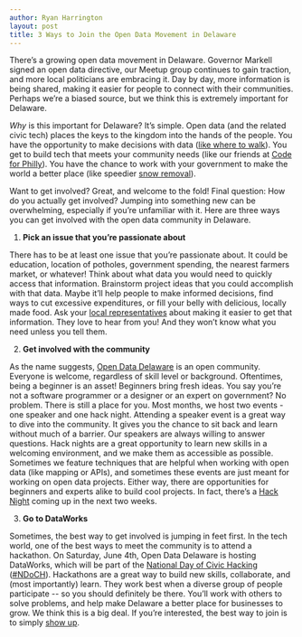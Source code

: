 ```yaml
---
author: Ryan Harrington
layout: post
title: 3 Ways to Join the Open Data Movement in Delaware
---
```


There’s a growing open data movement in Delaware.  Governor Markell signed an open data directive, our Meetup group continues to gain traction, and more local politicians are embracing it.  Day by day, more information is being shared, making it easier for people to connect with their communities.  Perhaps we’re a biased source, but we think this is extremely important for Delaware.

*Why* is this important for Delaware?  It’s simple.  Open data (and the related civic tech) places the keys to the kingdom into the hands of the people.  You have the opportunity to make decisions with data ([like where to walk](http://technical.ly/delaware/2016/04/22/ben-trigg-updated-popular-interactive-crime-map-wilmington/)).  You get to build tech that meets your community needs (like our friends at [Code for Philly](https://codeforphilly.org/)).  You have the chance to work with your government to make the world a better place (like speedier [snow removal](http://technical.ly/delaware/2016/01/26/go-something-cool-delaware-snow-plow-data/)).

Want to get involved? Great, and welcome to the fold!  Final question: How do you actually get involved?  Jumping into something new can be overwhelming, especially if you’re unfamiliar with it.  Here are three ways you can get involved with the open data community in Delaware.

1. **Pick an issue that you’re passionate about**  

There has to be at least one issue that you’re passionate about. It could be education, location of potholes, government spending, the nearest farmers market, or whatever!  Think about what data you would need to quickly access that information.  Brainstorm project ideas that you could accomplish with that data.  Maybe it’ll help people to make informed decisions, find ways to cut excessive expenditures, or fill your belly with delicious, locally made food.  Ask your [local representatives](http://legis.delaware.gov/legislature.nsf/lookup/know_your_legislators?open&nav=leginfo) about making it easier to get that information.  They love to hear from you!  And they won’t know what you need unless you tell them.


2. **Get involved with the community**  

As the name suggests, [Open Data Delaware](http://www.opendatadelaware.com/) is an open community.  Everyone is welcome, regardless of skill level or background.  Oftentimes, being a beginner is an asset!  Beginners bring fresh ideas.  You say you’re not a software programmer or a designer or an expert on government?  No problem.  There is still a place for you.  Most months, we host two events - one speaker and one hack night.  Attending a speaker event is a great way to dive into the community.  It gives you the chance to sit back and learn without much of a barrier.  Our speakers are always willing to answer questions.  Hack nights are a great opportunity to learn new skills in a welcoming environment, and we make them as accessible as possible.  Sometimes we feature techniques that are helpful when working with open data (like mapping or APIs), and sometimes these events are just meant for working on open data projects.  Either way, there are opportunities for beginners and experts alike to build cool projects.  In fact, there’s a [Hack Night](http://www.meetup.com/Open-Data-Delaware/events/231027327/) coming up in the next two weeks.


3. **Go to DataWorks**  

Sometimes, the best way to get involved is jumping in feet first.  In the tech world, one of the best ways to meet the community is to attend a hackathon.  On Saturday, June 4th, Open Data Delaware is hosting DataWorks, which will be part of the [National Day of Civic Hacking](https://www.codeforamerica.org/events/national-day-2016) ([#NDoCH](https://twitter.com/search?q=%23ndoch&src=typd)).  Hackathons are a great way to build new skills, collaborate, and (most importantly) learn.  They work best when a diverse group of people participate -- so you should definitely be there.  You’ll work with others to solve problems, and help make Delaware a better place for businesses to grow.  We think this is a big deal.  If you’re interested, the best way to join is to simply [show up](http://dataworks.opendatadelaware.com/).
